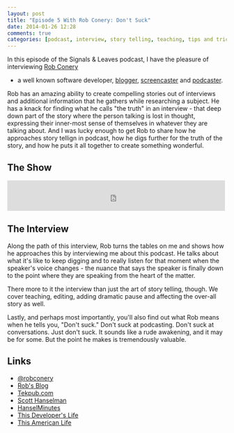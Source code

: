 ```yaml
---
layout: post
title: "Episode 5 With Rob Conery: Don't Suck"
date: 2014-01-26 12:28
comments: true
categories: [podcast, interview, story telling, teaching, tips and tricks]
---
```


In this episode of the Signals & Leaves podcast, I have the
pleasure of interviewing [Rob Conery](https://twitter.com/robconery)
- a well known software developer, 
[blogger](http://wekeroad.com), 
[screencaster](http://tekpub.com) and 
[podcaster](http://thisdeveloperslife.com). 

Rob has an amazing
ability to create compelling stories out of interviews and
additional information that he gathers while researching a 
subject. He has a knack for finding what he calls "the truth"
in an interview - that deep down part of the story where
the person talking is lost in thought, expressing their 
inner-most sense of themselves in whatever they are talking
about. And I was lucky enough to get Rob to share how he
approaches story tellign in podcast, how he digs further for
the truth of the story, and how he puts it all together to
create something wonderful. 

<!-- more -->

## The Show

<iframe src="http://media.signalleaf.com/player/Signals-And-Leaves/52e5567fd97de30200000004/" width="500" height="70" frameborder="0"></iframe>

## The Interview

Along the path of this interview, Rob turns the tables on
me and shows how he approaches this by interviewing me about
this podcast. He talks about what it's like to keep digging
and to really listen for that moment when the speaker's voice
changes - the nuance that says the speaker is finally down to
the point where they are speaking from the heart of the
matter. 

There more to it the interview than just the art of story
telling, though. We cover teaching, editing, adding dramatic
pause and affecting the over-all story as well. 

Lastly, and perhaps most importantly, you'll also find out 
what Rob means when he tells you, "Don't suck." Don't suck
at podcasting. Don't suck at conversations. Just don't suck.
It sounds like a rude awakening, and it may be for some. But
the point he makes is tremendously valuable. 

## Links

* [@robconery](http://twitter.com/robconery)
* [Rob's Blog](http://wekeroad.com)
* [Tekpub.com](http://tekpub.com)
* [Scott Hanselman](http://www.hanselman.com/)
* [HanselMinutes](http://hanselminutes.com)
* [This Developer's Life](http://thisdeveloperslife.com)
* [This American Life](http://www.thisamericanlife.org/)

